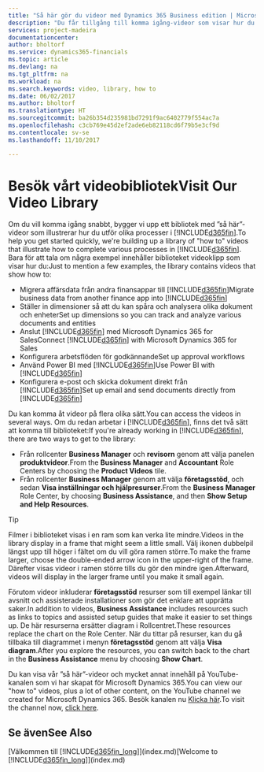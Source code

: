 ```yaml
---
title: "Så här gör du videor med Dynamics 365 Business edition | Microsoft Docs"
description: "Du får tillgång till komma igång-videor som visar hur du utför vanliga uppgifter."
services: project-madeira
documentationcenter: 
author: bholtorf
ms.service: dynamics365-financials
ms.topic: article
ms.devlang: na
ms.tgt_pltfrm: na
ms.workload: na
ms.search.keywords: video, library, how to
ms.date: 06/02/2017
ms.author: bholtorf
ms.translationtype: HT
ms.sourcegitcommit: ba26b354d235981bd7291f9ac6402779f554ac7a
ms.openlocfilehash: c3cb769e45d2ef2ade6eb82118cd6f79b5e3cf9d
ms.contentlocale: sv-se
ms.lasthandoff: 11/10/2017

---
```

# <a name="visit-our-video-library"></a><span data-ttu-id="00e29-103">Besök vårt videobibliotek</span><span class="sxs-lookup"><span data-stu-id="00e29-103">Visit Our Video Library</span></span>
<span data-ttu-id="00e29-104">Om du vill komma igång snabbt, bygger vi upp ett bibliotek med ”så här”-videor som illustrerar hur du utför olika processer i [!INCLUDE[d365fin](includes/d365fin_md.md)].</span><span class="sxs-lookup"><span data-stu-id="00e29-104">To help you get started quickly, we're building up a library of "how to" videos that illustrate how to complete various processes in [!INCLUDE[d365fin](includes/d365fin_md.md)].</span></span> <span data-ttu-id="00e29-105">Bara för att tala om några exempel innehåller biblioteket videoklipp som visar hur du:</span><span class="sxs-lookup"><span data-stu-id="00e29-105">Just to mention a few examples, the library contains videos that show how to:</span></span>  

* <span data-ttu-id="00e29-106">Migrera affärsdata från andra finansappar till [!INCLUDE[d365fin](includes/d365fin_md.md)]</span><span class="sxs-lookup"><span data-stu-id="00e29-106">Migrate business data from another finance app into [!INCLUDE[d365fin](includes/d365fin_md.md)]</span></span>  
* <span data-ttu-id="00e29-107">Ställer in dimensioner så att du kan spåra och analysera olika dokument och enheter</span><span class="sxs-lookup"><span data-stu-id="00e29-107">Set up dimensions so you can track and analyze various documents and entities</span></span>
* <span data-ttu-id="00e29-108">Anslut [!INCLUDE[d365fin](includes/d365fin_md.md)] med Microsoft Dynamics 365 for Sales</span><span class="sxs-lookup"><span data-stu-id="00e29-108">Connect [!INCLUDE[d365fin](includes/d365fin_md.md)] with Microsoft Dynamics 365 for Sales</span></span>
* <span data-ttu-id="00e29-109">Konfigurera arbetsflöden för godkännande</span><span class="sxs-lookup"><span data-stu-id="00e29-109">Set up approval workflows</span></span>  
* <span data-ttu-id="00e29-110">Använd Power BI med [!INCLUDE[d365fin](includes/d365fin_md.md)]</span><span class="sxs-lookup"><span data-stu-id="00e29-110">Use Power BI with [!INCLUDE[d365fin](includes/d365fin_md.md)]</span></span>  
* <span data-ttu-id="00e29-111">Konfigurera e-post och skicka dokument direkt från [!INCLUDE[d365fin](includes/d365fin_md.md)]</span><span class="sxs-lookup"><span data-stu-id="00e29-111">Set up email and send documents directly from [!INCLUDE[d365fin](includes/d365fin_md.md)]</span></span>  

<span data-ttu-id="00e29-112">Du kan komma åt videor på flera olika sätt.</span><span class="sxs-lookup"><span data-stu-id="00e29-112">You can access the videos in several ways.</span></span> <span data-ttu-id="00e29-113">Om du redan arbetar i [!INCLUDE[d365fin](includes/d365fin_md.md)], finns det två sätt att komma till biblioteket:</span><span class="sxs-lookup"><span data-stu-id="00e29-113">If you're already working in [!INCLUDE[d365fin](includes/d365fin_md.md)], there are two ways to get to the library:</span></span>

* <span data-ttu-id="00e29-114">Från rollcenter **Business Manager** och **revisorn** genom att välja panelen **produktvideor**.</span><span class="sxs-lookup"><span data-stu-id="00e29-114">From the **Business Manager** and **Accountant** Role Centers by choosing the **Product Videos** tile.</span></span>  
* <span data-ttu-id="00e29-115">Från rollcenter **Business Manager** genom att välja **företagsstöd**, och sedan **Visa inställningar och hjälpresurser**.</span><span class="sxs-lookup"><span data-stu-id="00e29-115">From the **Business Manager** Role Center, by choosing **Business Assistance**, and then **Show Setup and Help Resources**.</span></span>  

> [!Tip]  
> <span data-ttu-id="00e29-116">Filmer i biblioteket visas i en ram som kan verka lite mindre.</span><span class="sxs-lookup"><span data-stu-id="00e29-116">Videos in the library display in a frame that might seem a little small.</span></span> <span data-ttu-id="00e29-117">Välj ikonen dubbelpil längst upp till höger i fältet om du vill göra ramen större.</span><span class="sxs-lookup"><span data-stu-id="00e29-117">To make the frame larger, choose the double-ended arrow icon in the upper-right of the frame.</span></span> <span data-ttu-id="00e29-118">Därefter visas videor i ramen större tills du gör den mindre igen.</span><span class="sxs-lookup"><span data-stu-id="00e29-118">Afterward, videos will display in the larger frame until you make it small again.</span></span>  

<span data-ttu-id="00e29-119">Förutom videor inkluderar **företagsstöd** resurser som till exempel länkar till avsnitt och assisterade installationer som gör det enklare att upprätta saker.</span><span class="sxs-lookup"><span data-stu-id="00e29-119">In addition to videos, **Business Assistance** includes resources such as links to topics and assisted setup guides that make it easier to set things up.</span></span> <span data-ttu-id="00e29-120">De här resurserna ersätter diagram i Rollcentret.</span><span class="sxs-lookup"><span data-stu-id="00e29-120">These resources replace the chart on the Role Center.</span></span> <span data-ttu-id="00e29-121">När du tittar på resurser, kan du gå tillbaka till diagrammet i menyn **företagsstöd** genom att välja **Visa diagram**.</span><span class="sxs-lookup"><span data-stu-id="00e29-121">After you explore the resources, you can switch back to the chart in the **Business Assistance** menu by choosing **Show Chart**.</span></span>  
  
<span data-ttu-id="00e29-122">Du kan visa vår ”så här”-videor och mycket annat innehåll på YouTube-kanalen som vi har skapat för Microsoft Dynamics 365.</span><span class="sxs-lookup"><span data-stu-id="00e29-122">You can view our "how to" videos, plus a lot of other content, on the YouTube channel we created for Microsoft Dynamics 365.</span></span> <span data-ttu-id="00e29-123">Besök kanalen nu [Klicka här](https://go.microsoft.com/fwlink/?linkid=851533).</span><span class="sxs-lookup"><span data-stu-id="00e29-123">To visit the channel now, [click here](https://go.microsoft.com/fwlink/?linkid=851533).</span></span>

## <a name="see-also"></a><span data-ttu-id="00e29-124">Se även</span><span class="sxs-lookup"><span data-stu-id="00e29-124">See Also</span></span>
<span data-ttu-id="00e29-125">[Välkommen till [!INCLUDE[d365fin_long](includes/d365fin_long_md.md)]](index.md)</span><span class="sxs-lookup"><span data-stu-id="00e29-125">[Welcome to [!INCLUDE[d365fin_long](includes/d365fin_long_md.md)]](index.md)</span></span>

